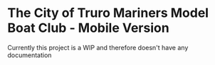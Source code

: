 # The City of Truro Mariners Model Boat Club - Mobile Version

Currently this project is a WIP and therefore doesn't have any documentation